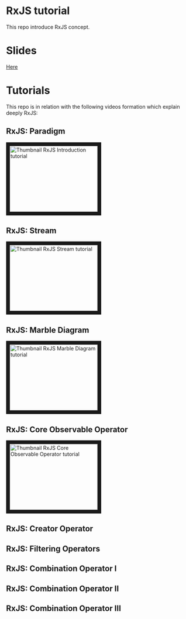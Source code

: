 # RxJS tutorial

This repo introduce RxJS concept.

# Slides

<a href="https://guillaumeunice.github.io/RxJSTutorial/index.html" target="_blank">Here</a>

# Tutorials
This repo is in relation with the following videos formation which explain deeply RxJS:

## RxJS: Paradigm
<a href="http://www.youtube.com/watch?feature=player_embedded&v=dBplQcY3cuo
" target="_blank"><img src="http://img.youtube.com/vi/dBplQcY3cuo/0.jpg"
alt="Thumbnail RxJS Introduction tutorial" width="240" height="180" border="10" /></a>

## RxJS: Stream
<a href="http://www.youtube.com/watch?feature=player_embedded&v=C5CP4oAaROI
" target="_blank"><img src="http://img.youtube.com/vi/C5CP4oAaROI/0.jpg"
alt="Thumbnail RxJS Stream tutorial" width="240" height="180" border="10" /></a>

## RxJS: Marble Diagram
<a href="http://www.youtube.com/watch?feature=player_embedded&v=7zGgNVQYF2k
" target="_blank"><img src="http://img.youtube.com/vi/7zGgNVQYF2k/0.jpg"
alt="Thumbnail RxJS Marble Diagram tutorial" width="240" height="180" border="10" /></a>

## RxJS: Core Observable Operator
<a href="http://www.youtube.com/watch?feature=player_embedded&v=NKGFF4gGnFg
" target="_blank"><img src="http://img.youtube.com/vi/NKGFF4gGnFg/0.jpg"
alt="Thumbnail RxJS Core Observable Operator tutorial" width="240" height="180" border="10" /></a>

## RxJS: Creator Operator

## RxJS: Filtering Operators

## RxJS: Combination Operator I
## RxJS: Combination Operator II
## RxJS: Combination Operator III
